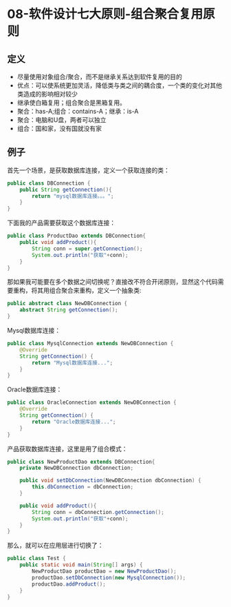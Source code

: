 # 08-软件设计七大原则-组合聚合复用原则

## 定义

* 尽量使用对象组合/聚合，而不是继承关系达到软件复用的目的
* 优点：可以使系统更加灵活，降低类与类之间的耦合度，一个类的变化对其他类造成的影响相对较少
* 继承使白箱复用；组合聚合是黑箱复用。
* 聚合：has-A;组合：contains-A；继承：is-A
* 聚合：电脑和U盘，两者可以独立
* 组合：国和家，没有国就没有家

## 例子

首先一个场景，是获取数据库连接，定义一个获取连接的类：


```java
public class DBConnection {
    public String getConnection(){
        return "mysql数据库连接。。。";
    }
}
```


下面我的产品需要获取这个数据库连接：


```java
public class ProductDao extends DBConnection{
    public void addProduct(){
        String conn = super.getConnection();
        System.out.println("获取"+conn);
    }
}
```
那如果我可能要在多个数据之间切换呢？直接改不符合开闭原则，显然这个代码需要重构，将其用组合聚合来重构，定义一个抽象类:



```java
public abstract class NewDBConnection {
    abstract String getConnection();
}
```

Mysql数据库连接：


```java
public class MysqlConnection extends NewDBConnection {
    @Override
    String getConnection() {
        return "Mysql数据库连接...";
    }
}
```
Oracle数据库连接：

```java
public class OracleConnection extends NewDBConnection {
    @Override
    String getConnection() {
        return "Oracle数据库连接...";
    }
}
```
产品获取数据库连接，这里是用了组合模式：

```java
public class NewProductDao extends DBConnection{
    private NewDBConnection dbConnection;

    public void setDbConnection(NewDBConnection dbConnection) {
        this.dbConnection = dbConnection;
    }

    public void addProduct(){
        String conn = dbConnection.getConnection();
        System.out.println("获取"+conn);
    }
}
```
那么，就可以在应用层进行切换了：


```java
public class Test {
    public static void main(String[] args) {
        NewProductDao productDao = new NewProductDao();
        productDao.setDbConnection(new MysqlConnection());
        productDao.addProduct();
    }
}
```
